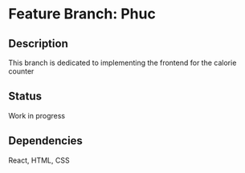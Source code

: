 # Feature Branch: Phuc

## Description
This branch is dedicated to implementing the frontend for the calorie counter

## Status
Work in progress

## Dependencies
React, HTML, CSS
